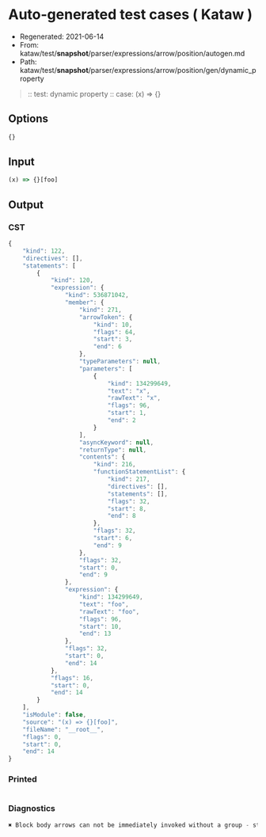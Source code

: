 # Auto-generated test cases ( Kataw )
- Regenerated: 2021-06-14
- From: kataw/test/__snapshot__/parser/expressions/arrow/position/autogen.md
- Path: kataw/test/__snapshot__/parser/expressions/arrow/position/gen/dynamic_property
> :: test: dynamic property
> :: case: (x) => {}
## Options

`````js
{}
`````
## Input

`````js
(x) => {}[foo]
`````
## Output

### CST

```javascript
{
    "kind": 122,
    "directives": [],
    "statements": [
        {
            "kind": 120,
            "expression": {
                "kind": 536871042,
                "member": {
                    "kind": 271,
                    "arrowToken": {
                        "kind": 10,
                        "flags": 64,
                        "start": 3,
                        "end": 6
                    },
                    "typeParameters": null,
                    "parameters": [
                        {
                            "kind": 134299649,
                            "text": "x",
                            "rawText": "x",
                            "flags": 96,
                            "start": 1,
                            "end": 2
                        }
                    ],
                    "asyncKeyword": null,
                    "returnType": null,
                    "contents": {
                        "kind": 216,
                        "functionStatementList": {
                            "kind": 217,
                            "directives": [],
                            "statements": [],
                            "flags": 32,
                            "start": 8,
                            "end": 8
                        },
                        "flags": 32,
                        "start": 6,
                        "end": 9
                    },
                    "flags": 32,
                    "start": 0,
                    "end": 9
                },
                "expression": {
                    "kind": 134299649,
                    "text": "foo",
                    "rawText": "foo",
                    "flags": 96,
                    "start": 10,
                    "end": 13
                },
                "flags": 32,
                "start": 0,
                "end": 14
            },
            "flags": 16,
            "start": 0,
            "end": 14
        }
    ],
    "isModule": false,
    "source": "(x) => {}[foo]",
    "fileName": "__root__",
    "flags": 0,
    "start": 0,
    "end": 14
}
```

### Printed

```javascript

```

### Diagnostics

```javascript
✖ Block body arrows can not be immediately invoked without a group - start: 9, end: 10

```

